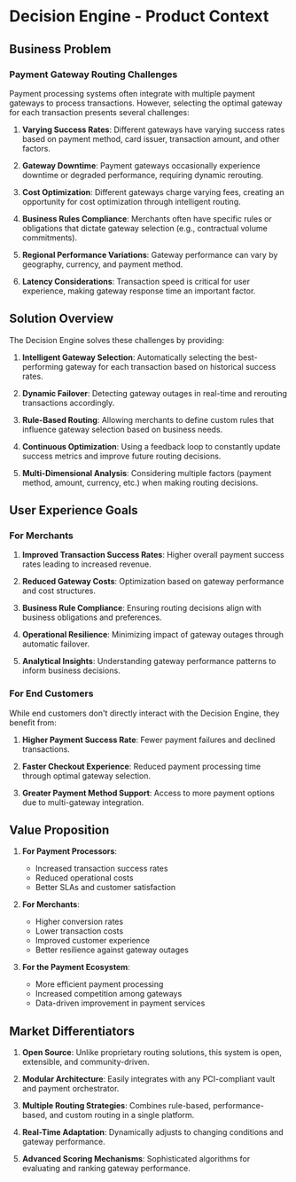 # Decision Engine - Product Context

## Business Problem

### Payment Gateway Routing Challenges

Payment processing systems often integrate with multiple payment gateways to process transactions. However, selecting the optimal gateway for each transaction presents several challenges:

1. **Varying Success Rates**: Different gateways have varying success rates based on payment method, card issuer, transaction amount, and other factors.

2. **Gateway Downtime**: Payment gateways occasionally experience downtime or degraded performance, requiring dynamic rerouting.

3. **Cost Optimization**: Different gateways charge varying fees, creating an opportunity for cost optimization through intelligent routing.

4. **Business Rules Compliance**: Merchants often have specific rules or obligations that dictate gateway selection (e.g., contractual volume commitments).

5. **Regional Performance Variations**: Gateway performance can vary by geography, currency, and payment method.

6. **Latency Considerations**: Transaction speed is critical for user experience, making gateway response time an important factor.

## Solution Overview

The Decision Engine solves these challenges by providing:

1. **Intelligent Gateway Selection**: Automatically selecting the best-performing gateway for each transaction based on historical success rates.

2. **Dynamic Failover**: Detecting gateway outages in real-time and rerouting transactions accordingly.

3. **Rule-Based Routing**: Allowing merchants to define custom rules that influence gateway selection based on business needs.

4. **Continuous Optimization**: Using a feedback loop to constantly update success metrics and improve future routing decisions.

5. **Multi-Dimensional Analysis**: Considering multiple factors (payment method, amount, currency, etc.) when making routing decisions.

## User Experience Goals

### For Merchants

1. **Improved Transaction Success Rates**: Higher overall payment success rates leading to increased revenue.

2. **Reduced Gateway Costs**: Optimization based on gateway performance and cost structures.

3. **Business Rule Compliance**: Ensuring routing decisions align with business obligations and preferences.

4. **Operational Resilience**: Minimizing impact of gateway outages through automatic failover.

5. **Analytical Insights**: Understanding gateway performance patterns to inform business decisions.

### For End Customers

While end customers don't directly interact with the Decision Engine, they benefit from:

1. **Higher Payment Success Rate**: Fewer payment failures and declined transactions.

2. **Faster Checkout Experience**: Reduced payment processing time through optimal gateway selection.

3. **Greater Payment Method Support**: Access to more payment options due to multi-gateway integration.

## Value Proposition

1. **For Payment Processors**:
   - Increased transaction success rates
   - Reduced operational costs
   - Better SLAs and customer satisfaction

2. **For Merchants**:
   - Higher conversion rates
   - Lower transaction costs
   - Improved customer experience
   - Better resilience against gateway outages

3. **For the Payment Ecosystem**:
   - More efficient payment processing
   - Increased competition among gateways
   - Data-driven improvement in payment services

## Market Differentiators

1. **Open Source**: Unlike proprietary routing solutions, this system is open, extensible, and community-driven.

2. **Modular Architecture**: Easily integrates with any PCI-compliant vault and payment orchestrator.

3. **Multiple Routing Strategies**: Combines rule-based, performance-based, and custom routing in a single platform.

4. **Real-Time Adaptation**: Dynamically adjusts to changing conditions and gateway performance.

5. **Advanced Scoring Mechanisms**: Sophisticated algorithms for evaluating and ranking gateway performance.
